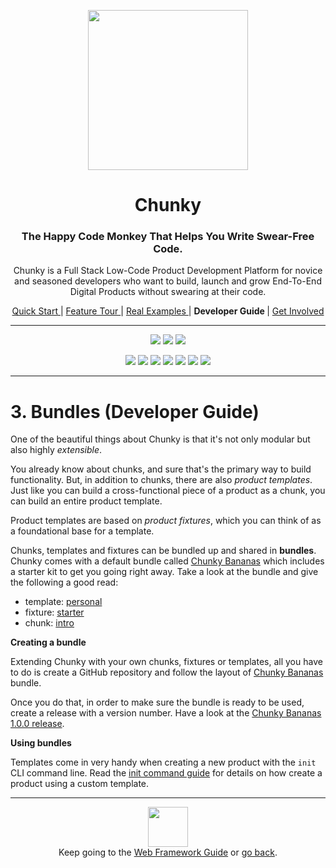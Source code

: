 <p align="center"> <img src="https://raw.githubusercontent.com/fluidtrends/chunky/master/logo.gif" width="256px"> </p>
<h1 align="center"> Chunky </h1>

<h3 align="center"> The Happy Code Monkey That Helps You Write Swear-Free Code. </h3>

<p align="center"> Chunky is a Full Stack Low-Code Product Development Platform for
novice and seasoned developers who want to build, launch and grow End-To-End Digital Products without swearing at their code. </p>

<p align="center">
<a href="../start/README.md"> Quick Start </a> |
<a href="../features/README.md"> Feature Tour </a> |
<a href="../examples/README.md"> Real Examples </a> |
<strong> Developer Guide </strong> |
<a href="../contrib/README.md"> Get Involved </a>
</p>

<hr/>

<p align="center">
<a href="https://circleci.com/gh/fluidtrends/chunky"><img src="https://circleci.com/gh/fluidtrends/chunky.svg?style=svg"/></a>
<a href="https://codeclimate.com/github/fluidtrends/chunky/test_coverage"><img src="https://api.codeclimate.com/v1/badges/f6621e761f82f6c84f40/test_coverage" /></a>
<a href="https://codeclimate.com/github/fluidtrends/chunky/maintainability"><img src="https://api.codeclimate.com/v1/badges/f6621e761f82f6c84f40/maintainability"/></a>
</p>

<p align="center">
<a href="https://www.npmjs.com/package/chunky-cli">
<img src="https://img.shields.io/npm/v/chunky-cli.svg?color=green&label=CLI&style=flat-square"/></a>
<a href="https://www.npmjs.com/package/react-chunky">
<img src="https://img.shields.io/npm/v/react-chunky.svg?color=green&label=universal&style=flat-square"/></a>
<a href="https://www.npmjs.com/package/react-dom-chunky">
<img src="https://img.shields.io/npm/v/react-dom-chunky.svg?color=green&label=web&style=flat-square"/></a>
<a href="https://www.npmjs.com/package/react-cloud-chunky">
<img src="https://img.shields.io/npm/v/react-cloud-chunky.svg?color=green&label=cloud&style=flat-square"/></a>
<a href="https://www.npmjs.com/package/react-native-chunky">
<img src="https://img.shields.io/npm/v/react-native-chunky.svg?color=blue&label=mobile&style=flat-square"/></a>
<a href="https://www.npmjs.com/package/react-electron-chunky">
<img src="https://img.shields.io/npm/v/react-electron-chunky.svg?color=blue&label=desktop&style=flat-square"/></a>
<a href="https://www.npmjs.com/package/react-blockchain-chunky">
<img src="https://img.shields.io/npm/v/react-blockchain-chunky.svg?color=blue&label=blockchain&style=flat-square"/><a/>
</p>

---

# 3. Bundles (Developer Guide)

One of the beautiful things about Chunky is that it's not only modular but also highly *extensible*.

You already know about chunks, and sure that's the primary way to build functionality. But, in addition to chunks, there are also *product templates*. Just like you can build a cross-functional piece of a product as a chunk, you can build an entire product template.

Product templates are based on *product fixtures*, which you can think of as a foundational base for a template.

Chunks, templates and fixtures can be bundled up and shared in **bundles**. Chunky comes with a default bundle called
[Chunky Bananas](https://github.com/fluidtrends/chunky-bananas) which includes a starter kit to get you going right away. Take a look at the bundle and give the following a good read:
* template: [personal](https://github.com/fluidtrends/chunky-bananas/tree/master/templates/personal)
* fixture: [starter](https://github.com/fluidtrends/chunky-bananas/tree/master/fixtures/starter)
* chunk: [intro](https://github.com/fluidtrends/chunky-bananas/tree/master/chunks/intro)

**Creating a bundle**

Extending Chunky with your own chunks, fixtures or templates, all you have to do is create a GitHub repository and follow the layout of [Chunky Bananas](https://github.com/fluidtrends/chunky-bananas) bundle.

Once you do that, in order to make sure the bundle is ready to be used, create a release with a version number. Have a look at the [Chunky Bananas 1.0.0 release](https://github.com/fluidtrends/chunky-bananas/releases/tag/1.0.0).

**Using bundles**

Templates come in very handy when creating a new product with the ```init``` CLI command line. Read the [init command guide](../cli#the-init-command) for details on how create a product using a custom template.

---

<p align="center">
<img src="https://raw.githubusercontent.com/fluidtrends/chunky/master/logo.gif" width="64px"/>
<br/>
Keep going to the <a href="../web"/>Web Framework Guide</a> or <a href="../cli"/>go back</a>.
</p>
